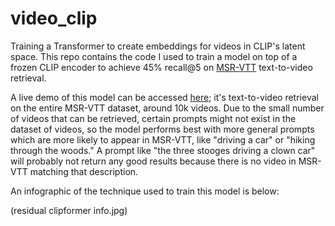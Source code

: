 # video_clip
Training a Transformer to create embeddings for videos in CLIP's latent space. This repo contains the code I used to train a model on top of a frozen CLIP encoder to achieve 45% recall@5 on [MSR-VTT](https://www.microsoft.com/en-us/research/publication/msr-vtt-a-large-video-description-dataset-for-bridging-video-and-language/) text-to-video retrieval. 

A live demo of this model can be accessed [here](daniel.mendelevitch.com:5000); it's text-to-video retrieval on the entire MSR-VTT dataset, around 10k videos. Due to the small number of videos that can be retrieved, certain prompts might not exist in the dataset of videos, so the model performs best with more general prompts which are more likely to appear in MSR-VTT, like "driving a car" or "hiking through the woods." A prompt like "the three stooges driving a clown car" will probably not return any good results because there is no video in MSR-VTT matching that description.

An infographic of the technique used to train this model is below:

(residual clipformer info.jpg)
